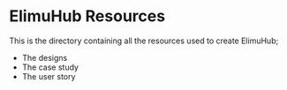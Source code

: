 # ElimuHub Resources
This is the directory containing all the resources used to create ElimuHub;
- The designs
- The case study 
- The user story
